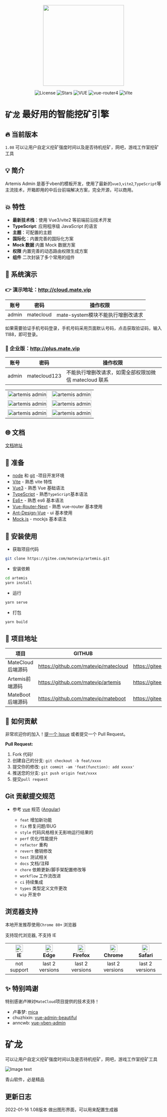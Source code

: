 <p align="center">
  <img src="https://cdn.mate.vip/matecloud.svg" width="260">
</p>
<p align="center">
  <img src='https://img.shields.io/github/license/matevip/matecloud' alt='License'/>
  <img src="https://img.shields.io/github/stars/matevip/artemis" alt="Stars"/>
  <img src="https://img.shields.io/badge/VUE-3.2.2-green" alt="VUE"/>
  <img src="https://img.shields.io/badge/VueRouter-4.0.11-blue" alt="vue-router4"/>
  <img src="https://img.shields.io/badge/Vite-2.5.0-brightgreen" alt="Vite"/>
</p>


# `矿龙` 最好用的智能挖矿引擎

## 🔥 当前版本
`1.08` 可以让用户自定义挖矿强度时间以及是否待机挖矿，网吧，游戏工作室挖矿工具


## 💡 简介

Artemis Admin 是基于vben的模板开发，使用了最新的`vue3`,`vite2`,`TypeScript`等主流技术，开箱即用的中后台前端解决方案，完全开源，可以商用。

## 💥 特性

- **最新技术栈**：使用 Vue3/vite2 等前端前沿技术开发
- **TypeScript**: 应用程序级 JavaScript 的语言
- **主题**：可配置的主题
- **国际化**：内置完善的国际化方案
- **Mock 数据** 内置 Mock 数据方案
- **权限** 内置完善的动态路由权限生成方案
- **组件** 二次封装了多个常用的组件

## 🎨 系统演示
### 👉 演示地址：http://cloud.mate.vip

账号 | 密码| 操作权限
---|---|---
admin | matecloud| mate-system模块不能执行增删改请求

如果需要验证手机号码登录，手机号码采用页面默认号码，点击获取验证码，输入1188，即可登录。
### 🍯 企业版：http://plus.mate.vip
账号 | 密码| 操作权限
---|---|---
admin | matecloud123 | 不能执行增删改请求，如需全部权限加微信 matecloud 联系


<table>
  <tr>
    <td>
    <img alt="artemis admin" width="100%" src="https://gitee.com/matevip/matecloud/raw/dev/doc/images/artemis_page1.png">
    </td>
     <td>
    <img alt="artemis admin" width="100%" src="https://gitee.com/matevip/matecloud/raw/dev/doc/images/artemis_page2.png">
    </td>

  </tr>
  <tr>
    <td>
    <img alt="artemis admin" width="100%" src="https://gitee.com/matevip/matecloud/raw/dev/doc/images/artemis_page3.png">
    </td>
    <td>
    <img alt="artemis admin" width="100%" src="https://gitee.com/matevip/matecloud/raw/dev/doc/images/artemis_page4.png">
    </td>
  </tr>
  <tr>
    <td>
    <img alt="artemis admin" width="100%" src="https://gitee.com/matevip/matecloud/raw/dev/doc/images/artemis_page5.png">
    </td>
    <td>
    <img alt="artemis admin" width="100%" src="https://gitee.com/matevip/matecloud/raw/dev/doc/images/artemis_page6.png">
    </td>
  </tr>
</table>


## 🌐 文档

[文档地址](http://doc.mate.vip/)

## 🔧 准备

- [node](http://nodejs.org/) 和 [git](https://git-scm.com/) -项目开发环境
- [Vite](https://vitejs.dev/) - 熟悉 vite 特性
- [Vue3](https://v3.vuejs.org/) - 熟悉 Vue 基础语法
- [TypeScript](https://www.typescriptlang.org/) - 熟悉`TypeScript`基本语法
- [Es6+](http://es6.ruanyifeng.com/) - 熟悉 es6 基本语法
- [Vue-Router-Next](https://next.router.vuejs.org/) - 熟悉 vue-router 基本使用
- [Ant-Design-Vue](https://2x.antdv.com/docs/vue/introduce-cn/) - ui 基本使用
- [Mock.js](https://github.com/nuysoft/Mock) - mockjs 基本语法

## 🔨 安装使用

- 获取项目代码

```bash
git clone https://gitee.com/matevip/artemis.git
```

- 安装依赖

```bash
cd artemis
yarn install
```

- 运行

```bash
yarn serve
```

- 打包

```bash
yarn build
```


## 🌭 项目地址
|  项目   |   GITHUB  |   码云   |
|---  |--- | --- |
|  MateCloud后端源码   |  https://github.com/matevip/matecloud   |  https://gitee.com/matevip/matecloud   |
|  Artemis前端源码   |  https://github.com/matevip/artemis   |  https://gitee.com/matevip/artemis   |
|  MateBoot后端源码   |  https://github.com/matevip/mateboot   |  https://gitee.com/matevip/mateboot   |

## 🔨 如何贡献

非常欢迎你的加入！[提一个 Issue](https://gitee.com/matevip/artemis/issues) 或者提交一个 Pull Request。

**Pull Request:**

1. Fork 代码!
2. 创建自己的分支: `git checkout -b feat/xxxx`
3. 提交你的修改: `git commit -am 'feat(function): add xxxxx'`
4. 推送您的分支: `git push origin feat/xxxx`
5. 提交`pull request`

## Git 贡献提交规范

- 参考 [vue](https://github.com/vuejs/vue/blob/dev/.github/COMMIT_CONVENTION.md) 规范 ([Angular](https://github.com/conventional-changelog/conventional-changelog/tree/master/packages/conventional-changelog-angular))

  - `feat` 增加新功能
  - `fix` 修复问题/BUG
  - `style` 代码风格相关无影响运行结果的
  - `perf` 优化/性能提升
  - `refactor` 重构
  - `revert` 撤销修改
  - `test` 测试相关
  - `docs` 文档/注释
  - `chore` 依赖更新/脚手架配置修改等
  - `workflow` 工作流改进
  - `ci` 持续集成
  - `types` 类型定义文件更改
  - `wip` 开发中

## 浏览器支持

本地开发推荐使用`Chrome 80+` 浏览器

支持现代浏览器, 不支持 IE

| [<img src="https://raw.githubusercontent.com/alrra/browser-logos/master/src/edge/edge_48x48.png" alt=" Edge" width="24px" height="24px" />](http://godban.github.io/browsers-support-badges/)</br>IE | [<img src="https://raw.githubusercontent.com/alrra/browser-logos/master/src/edge/edge_48x48.png" alt=" Edge" width="24px" height="24px" />](http://godban.github.io/browsers-support-badges/)</br>Edge | [<img src="https://raw.githubusercontent.com/alrra/browser-logos/master/src/firefox/firefox_48x48.png" alt="Firefox" width="24px" height="24px" />](http://godban.github.io/browsers-support-badges/)</br>Firefox | [<img src="https://raw.githubusercontent.com/alrra/browser-logos/master/src/chrome/chrome_48x48.png" alt="Chrome" width="24px" height="24px" />](http://godban.github.io/browsers-support-badges/)</br>Chrome | [<img src="https://raw.githubusercontent.com/alrra/browser-logos/master/src/safari/safari_48x48.png" alt="Safari" width="24px" height="24px" />](http://godban.github.io/browsers-support-badges/)</br>Safari |
| :-: | :-: | :-: | :-: | :-: |
| not support | last 2 versions | last 2 versions | last 2 versions | last 2 versions |

## ✨ 特别鸣谢
特别感谢卢神对`MateCloud`项目提供的技术支持！
- 卢春梦: [mica](https://gitee.com/596392912/mica)  
- chuzhixin: [vue-admin-beautiful](https://github.com/chuzhixin/vue-admin-beautiful)
- anncwb: [vue-vben-admin](https://github.com/anncwb/vue-vben-admin)




# 矿龙
可以让用户自定义挖矿强度时间以及是否待机挖矿，网吧，游戏工作室挖矿工具

![Image text](https://github.com/qingshan2048/img/blob/main/a.jpg)

青山软件，必是精品

## 更新日志

2022-01-16 1.08版本 做出图形界面，可以用来配置生成器

